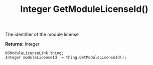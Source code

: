 ﻿---
uid: crmscript_ref_NSModuleLicenseLink_GetModuleLicenseId
title: Integer GetModuleLicenseId()
intellisense: NSModuleLicenseLink.GetModuleLicenseId
keywords: NSModuleLicenseLink, GetModuleLicenseId
so.topic: reference
---

The identifier of the module license

**Returns:** Integer


```crmscript
NSModuleLicenseLink thing;
Integer moduleLicenseId  = thing.GetModuleLicenseId();
```


